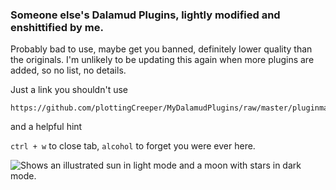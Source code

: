 ### Someone else's Dalamud Plugins, lightly modified and enshittified by me. 
Probably bad to use, maybe get you banned, definitely lower quality than the originals. I'm unlikely to be updating this again when more plugins are added, so no list, no details. 

Just a link you shouldn't use
```
https://github.com/plottingCreeper/MyDalamudPlugins/raw/master/pluginmaster.json
```

and a helpful hint

`ctrl + w` to close tab, `alcohol` to forget you were ever here.



<picture>
  <source media="(prefers-color-scheme: dark)" srcset="https://user-images.githubusercontent.com/25423296/163456776-7f95b81a-f1ed-45f7-b7ab-8fa810d529fa.png">
  <source media="(prefers-color-scheme: light)" srcset="https://user-images.githubusercontent.com/25423296/163456779-a8556205-d0a5-45e2-ac17-42d089e3c3f8.png">
  <img alt="Shows an illustrated sun in light mode and a moon with stars in dark mode." src="https://user-images.githubusercontent.com/25423296/163456779-a8556205-d0a5-45e2-ac17-42d089e3c3f8.png">
</picture>
